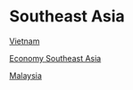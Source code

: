 # Southeast Asia

[Vietnam](Southeast%20Asia%202be6280a09f241f6b43174602ea2b9ca/Vietnam%203deb78ddbb674da2a04cf0166fad878c.md)

[Economy Southeast Asia](Southeast%20Asia%202be6280a09f241f6b43174602ea2b9ca/Economy%20Southeast%20Asia%20d26d6d12158c42a48faaf019f1561a37.md)

[Malaysia](Southeast%20Asia%202be6280a09f241f6b43174602ea2b9ca/Malaysia%20af1ae32cc0c24c80b4a8ed9c9b20e98a.md)